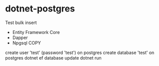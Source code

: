 # dotnet-postgres

Test bulk insert

 - Entity Framework Core
 - Dapper
 - Npgsql COPY

create user 'test' (password 'test') on postgres
create database 'test' on postgres
dotnet ef database update
dotnet run
